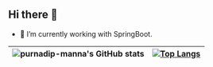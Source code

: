 ## Hi there 👋

- 🌱 I’m currently working with SpringBoot.
<!-- - 👯 I’m looking to collaborate on ... -->
<!-- - 🤔 I’m looking for help with ... -->
<!-- - 💬 Ask me about ... -->
<!-- - 📫 How to reach me: ... -->
<!-- - 😄 Pronouns: ... -->
<!-- - ⚡ Fun fact: ... -->

| ![purnadip-manna's GitHub stats](https://github-readme-stats.vercel.app/api?username=purnadip-manna&show_icons=true&theme=radical) | [![Top Langs](https://github-readme-stats.vercel.app/api/top-langs/?username=purnadip-manna&theme=radical)](https://github.com/purnadip-manna/github-readme-stats) |
|:--:|:--:|
